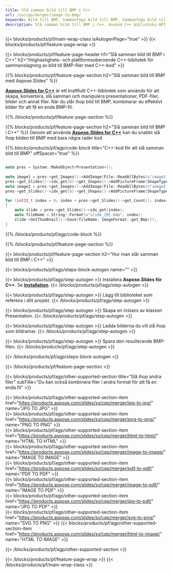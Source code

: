 ```yaml
---
title: Slå samman bild till BMP i C++
url: /sv/cpp/merger/image-to-bmp/
keywords: Bild till BMP, Sammanfoga bild till BMP, Sammanfoga bild till BMP, Kombinera bilder, Bild, BMP, C++ API, C++ Library
description: Slå samman bild till BMP i C++. Använd C++ biblioteks-API för att kombinera bilder
---
```


{{< blocks/products/pf/main-wrap-class isAutogenPage="true" >}}
{{< blocks/products/pf/feature-page-wrap >}}

{{< blocks/products/pf/feature-page-header h1="Slå samman bild till BMP i C++" h2="Höghastighets- och plattformsoberoende C++-bibliotek för sammanslagning av bild till BMP-filer med C++-kod" >}}

{{% blocks/products/pf/feature-page-section h2="Slå samman bild till BMP med Aspose.Slides" %}}

[**Aspose.Slides for C++**](https://products.aspose.com/slides/sv/cpp/) är ett kraftfullt C++-bibliotek som används för att skapa, konvertera, slå samman och manipulera presentationer, PDF-filer, bilder och annat filer. När du slår ihop bild till BMP, kombinerar du effektivt bilder för att få en enda BMP-fil.

{{% /blocks/products/pf/feature-page-section %}}




{{% blocks/products/pf/feature-page-section  h2="Slå samman bild till BMP i C++" %}}
Genom att använda [**Aspose.Slides for C++**](https://products.aspose.com/slides/sv/cpp/) kan du snabbt slå ihop bilden till BMP med bara några rader kod

{{% blocks/products/pf/agp/code-block title="C++-kod för att slå samman bild till BMP" offSpacer="true" %}}
```cpp

auto pres = System::MakeObject<Presentation>();
        
auto image1 = pres->get_Images()->AddImage(File::ReadAllBytes(u"image1.png"));
pres->get_Slides()->idx_get(0)->get_Shapes()->AddPictureFrame(ShapeType::Rectangle, 0.0f, 0.0f, 100.0f, 100.0f, image1);
auto image2 = pres->get_Images()->AddImage(File::ReadAllBytes(u"image2.png"));
pres->get_Slides()->idx_get(0)->get_Shapes()->AddPictureFrame(ShapeType::Rectangle, 0.0f, 200.0f, 100.0f, 100.0f, image2);

for (int32_t index = 0; index < pres->get_Slides()->get_Count(); index++)
{
    auto slide = pres->get_Slides()->idx_get(index);
    auto fileName = String::Format(u"slide_{0}.bmp", index);
    slide->GetThumbnail()->Save(fileName, ImageFormat::get_Bmp());
}
```
{{% /blocks/products/pf/agp/code-block %}}

{{% /blocks/products/pf/feature-page-section %}}




{{< blocks/products/pf/feature-page-section  h2="Hur man slår samman bild till BMP i C++" >}}


{{< blocks/products/pf/agp/steps-block-autogen name="" >}}


{{< blocks/products/pf/agp/step-autogen >}}
Installera **Aspose.Slides för C++**. Se [**Installation**](https://docs.aspose.com/slides/cpp/installation/).
{{< /blocks/products/pf/agp/step-autogen >}}

{{< blocks/products/pf/agp/step-autogen >}}
Lägg till biblioteket som referens i ditt projekt.
{{< /blocks/products/pf/agp/step-autogen >}}

{{< blocks/products/pf/agp/step-autogen >}}
Skapa en instans av klassen Presentation.
{{< /blocks/products/pf/agp/step-autogen >}}

{{< blocks/products/pf/agp/step-autogen >}}
Ladda bilderna du vill slå ihop som bildramar.
{{< /blocks/products/pf/agp/step-autogen >}}

{{< blocks/products/pf/agp/step-autogen >}}
Spara den resulterande BMP-filen.
{{< /blocks/products/pf/agp/step-autogen >}}


{{< /blocks/products/pf/agp/steps-block-autogen >}}


{{< /blocks/products/pf/feature-page-section >}}




{{< blocks/products/pf/agp/other-supported-section title="Slå ihop andra filer" subTitle="Du kan också kombinera filer i andra format för att få en enda fil" >}}

{{< blocks/products/pf/agp/other-supported-section-item href="https://products.aspose.com/slides/sv/cpp/merger/jpg-to-jpg/" name="JPG TO JPG" >}}  
{{< blocks/products/pf/agp/other-supported-section-item href="https://products.aspose.com/slides/sv/cpp/merger/png-to-png/" name="PNG TO PNG" >}}  
{{< blocks/products/pf/agp/other-supported-section-item href="https://products.aspose.com/slides/sv/cpp/merger/html-to-html/" name="HTML TO HTML" >}}  
{{< blocks/products/pf/agp/other-supported-section-item href="https://products.aspose.com/slides/sv/cpp/merger/image-to-image/" name="IMAGE TO IMAGE" >}}  
{{< blocks/products/pf/agp/other-supported-section-item href="https://products.aspose.com/slides/sv/cpp/merger/pdf-to-pdf/" name="PDF TO PDF" >}}  
{{< blocks/products/pf/agp/other-supported-section-item href="https://products.aspose.com/slides/sv/cpp/merger/image-to-pdf/" name="IMAGE TO PDF" >}}  
{{< blocks/products/pf/agp/other-supported-section-item href="https://products.aspose.com/slides/sv/cpp/merger/jpg-to-pdf/" name="JPG TO PDF" >}}  
{{< blocks/products/pf/agp/other-supported-section-item href="https://products.aspose.com/slides/sv/cpp/merger/svg-to-png/" name="SVG TO PNG" >}} 
{{< blocks/products/pf/agp/other-supported-section-item href="https://products.aspose.com/slides/sv/cpp/merger/html-to-image/" name="HTML TO IMAGE" >}}  
  


{{< /blocks/products/pf/agp/other-supported-section >}}

{{< /blocks/products/pf/feature-page-wrap >}}
{{< /blocks/products/pf/main-wrap-class >}}